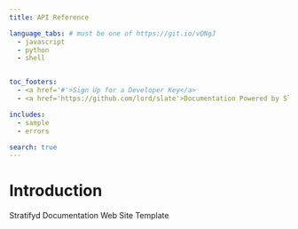 ```yaml
---
title: API Reference

language_tabs: # must be one of https://git.io/vQNgJ
  - javascript
  - python
  - shell


toc_footers:
  - <a href='#'>Sign Up for a Developer Key</a>
  - <a href='https://github.com/lord/slate'>Documentation Powered by Slate</a>

includes:
  - sample 
  - errors

search: true
---
```


# Introduction

Stratifyd Documentation Web Site Template






